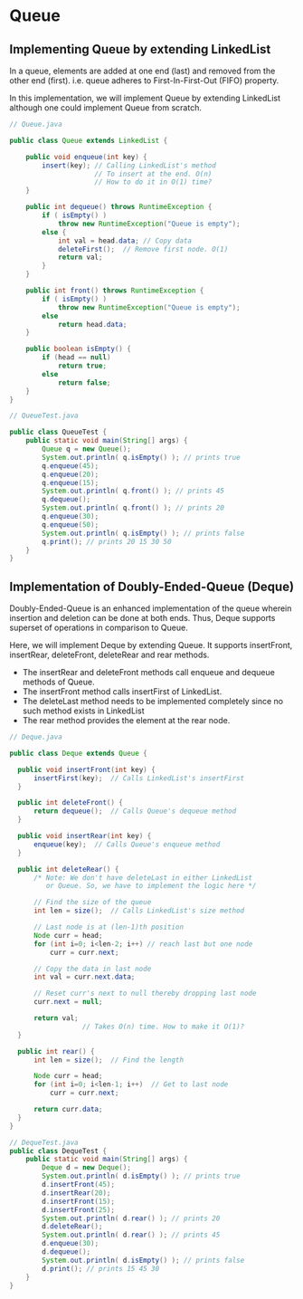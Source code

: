 # Queue

## Implementing Queue by extending LinkedList

In a queue, elements are added at one end (last) and removed from the other end (first). i.e. queue adheres to First-In-First-Out (FIFO) property.

In this implementation, we will implement Queue by extending LinkedList although one could implement Queue from scratch.

``` java
// Queue.java

public class Queue extends LinkedList {

    public void enqueue(int key) {
        insert(key); // Calling LinkedList's method
                     // To insert at the end. O(n)
                     // How to do it in O(1) time?
    }

    public int dequeue() throws RuntimeException {
        if ( isEmpty() )
            throw new RuntimeException("Queue is empty");
        else {
            int val = head.data; // Copy data
            deleteFirst();  // Remove first node. O(1)
            return val;
        }
    }

    public int front() throws RuntimeException {
        if ( isEmpty() )
            throw new RuntimeException("Queue is empty");
        else
            return head.data;
    }

    public boolean isEmpty() {
        if (head == null)
            return true;
        else
            return false;
    }
}
```

``` java
// QueueTest.java

public class QueueTest {
    public static void main(String[] args) {
        Queue q = new Queue();
        System.out.println( q.isEmpty() ); // prints true
        q.enqueue(45);
        q.enqueue(20);
        q.enqueue(15);
        System.out.println( q.front() ); // prints 45
        q.dequeue();
        System.out.println( q.front() ); // prints 20
        q.enqueue(30);
        q.enqueue(50);
        System.out.println( q.isEmpty() ); // prints false
        q.print(); // prints 20 15 30 50
    }
}
```

## Implementation of Doubly-Ended-Queue (Deque)

Doubly-Ended-Queue is an enhanced implementation of the queue wherein insertion and deletion can be done at both ends. Thus, Deque supports superset of operations in comparison to Queue.

Here, we will implement Deque by extending Queue. It supports insertFront, insertRear, deleteFront, deleteRear and rear methods. 
  - The insertRear and deleteFront methods call enqueue and dequeue methods of Queue. 
  - The insertFront method calls insertFirst of LinkedList.
  - The deleteLast method needs to be implemented completely since no such method exists in LinkedList
  - The rear method provides the element at the rear node.
  
  ``` java
  // Deque.java
  
public class Deque extends Queue {

    public void insertFront(int key) {
        insertFirst(key);  // Calls LinkedList's insertFirst
    }

    public int deleteFront() {
        return dequeue();  // Calls Queue's dequeue method
    }

    public void insertRear(int key) {
        enqueue(key);  // Calls Queue's enqueue method
    }

    public int deleteRear() {
        /* Note: We don't have deleteLast in either LinkedList 
           or Queue. So, we have to implement the logic here */

        // Find the size of the queue
        int len = size();  // Calls LinkedList's size method

        // Last node is at (len-1)th position
        Node curr = head;
        for (int i=0; i<len-2; i++) // reach last but one node
            curr = curr.next;

        // Copy the data in last node
        int val = curr.next.data;

        // Reset curr's next to null thereby dropping last node
        curr.next = null;

        return val;
                    // Takes O(n) time. How to make it O(1)?
    }

    public int rear() {
        int len = size();  // Find the length

        Node curr = head;
        for (int i=0; i<len-1; i++)  // Get to last node
            curr = curr.next; 

        return curr.data; 
    }
}
  ```
``` java
// DequeTest.java
public class DequeTest {
    public static void main(String[] args) {
        Deque d = new Deque();
        System.out.println( d.isEmpty() ); // prints true
        d.insertFront(45);
        d.insertRear(20);
        d.insertFront(15);
        d.insertFront(25);
        System.out.println( d.rear() ); // prints 20
        d.deleteRear();
        System.out.println( d.rear() ); // prints 45
        d.enqueue(30);
        d.dequeue();
        System.out.println( d.isEmpty() ); // prints false
        d.print(); // prints 15 45 30
    }
}
```
